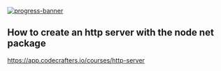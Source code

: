 [![progress-banner](https://backend.codecrafters.io/progress/http-server/686bc638-2221-47f4-8308-df20b2615e7d)](https://app.codecrafters.io/users/codecrafters-bot?r=2qF)

## How to create an http server with the node net package

https://app.codecrafters.io/courses/http-server